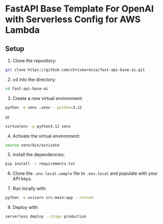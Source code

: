 # FastAPI Base Template For OpenAI with Serverless Config for AWS Lambda

## Setup

1. Clone the repository: 

```bash
git clone https://github.com/chrismaresca/fast-api-base-ai.git
```

2. cd into the directory:

```bash
cd fast-api-base-ai
``` 

3. Create a new virtual environment:

```bash
python -m venv .venv --python=3.12
```

or 

```bash
virtualenv -p python3.12 venv 
```

4. Activate the virtual environment:

```bash
source venv/bin/activate
```

5. Install the dependencies:

```bash
pip install -r requirements.txt
```

6. Clone the `.env.local.sample` file to `.env.local` and populate with your API keys.  

7. Run locally with:

```bash
python -m uvicorn src.main:app --reload      
```

8. Deploy with:

```bash
serverless deploy --stage production   
```


